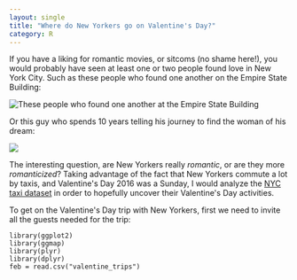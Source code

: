 ```yaml
---
layout: single
title: "Where do New Yorkers go on Valentine's Day?"
category: R
---
```


If you have a liking for romantic movies, or sitcoms (no shame here!), you would probably have seen at least one or two people found love in New York City. Such as these people who found one another on the Empire State Building: 

![These people who found one another at the Empire State Building](https://typeset-beta.imgix.net/rehost%2F2016%2F9%2F13%2Fa9d29b21-a27e-408a-b335-7997afb9bc93.jpg)

Or this guy who spends 10 years telling his journey to find the woman of his dream:

![](http://static.srcdn.com/wp-content/uploads/2016/10/How-I-Met-Your-Mother-Reunion.jpg)

The interesting question, are New Yorkers really *romantic*, or are they more *romanticized*? Taking advantage of the fact that New Yorkers commute a lot by taxis, and Valentine's Day 2016 was a Sunday, I would analyze the [NYC taxi dataset](http://www.nyc.gov/html/tlc/html/about/trip_record_data.shtml) in order to hopefully uncover their Valentine's Day activities.

To get on the Valentine's Day trip with New Yorkers, first we need to invite all the guests needed for the trip:

```
library(ggplot2)
library(ggmap)
library(plyr)
library(dplyr)
feb = read.csv("valentine_trips")
```




